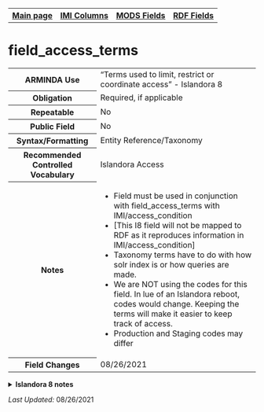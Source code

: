 <!DOCTYPE html>
<html>

<body>
<table style="width:100%">
  <tr>
    <th><a href="index.md">Main page</a></th>
	<th><a href="IMI.md">IMI Columns</a></th>
    <th><a href="MODS.md">MODS Fields</a></th>
    <th><a href="RDF.md">RDF Fields</a></th>
  </tr>
</table>
<h1>field_access_terms</h1>
<table>
<tr>
	<th>ARMINDA Use</th>
	<td>“Terms used to limit, restrict or coordinate access” - Islandora 8</td>
</tr>
<tr>
	<th>Obligation</th>
	<td>Required, if applicable</td>
</tr>
<tr>
	<th>Repeatable</th>
	<td>No</td>
</tr>
<tr>
	<th>Public Field</th>
	<td>No</td>
</tr>
<tr>
	<th>Syntax/Formatting</th>
	<td>Entity Reference/Taxonomy</td>
</tr>
<tr>
	<th>Recommended Controlled Vocabulary</th>
	<td>Islandora Access</td>
</tr>
<tr>
	<th>Notes</th>
	<td>
		<ul>
			<li>Field must be used in conjunction with field_access_terms with IMI/access_condition</li>
			<li>[This I8 field will not be mapped to RDF as it reproduces information in IMI/access_condition]</li>
			<li>Taxonomy terms have to do with how solr index is or how queries are made.</li>
			<li>We are NOT using the codes for this field. In lue of an Islandora reboot, codes would change. Keeping the terms will make it easier to keep track of access.</li>
			<li>Production and Staging codes may differ</li>
		</ul>
	</td>
</tr>
<tr>
	<th>Field Changes</th>
	<td>08/26/2021</td>
</tr>
</table>
<details>
		<summary><b>Islandora 8 notes</b></summary>
			<table>
				<tr>
					<th><i>Note</i>
					<th><i>Type of field</i>
					<th><i>Max Length/Repeatability</i>
					<th><i>Type of Item Reference/Vocabulary</i>
				</tr>
				<tr>
					<td>[Undetermined]</td>
					<td>Entity Reference</td>
					<td>Unlimited</td>
					<td>Taxonomy Term / Islandora Access [Terms that define who has access to view/edit this resource]</td>
				</tr>
			</table>
</details>
</dl>
<p><i>Last Updated: </i>08/26/2021</p>
</body>
</html>